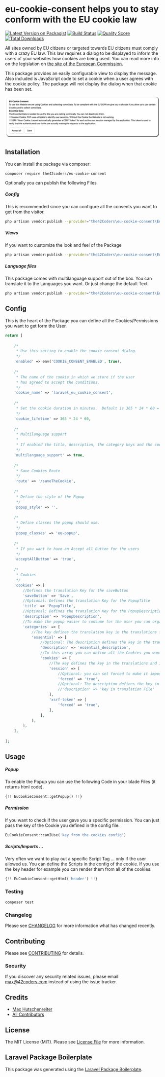 # eu-cookie-consent helps you to stay conform with the EU cookie law

[![Latest Version on Packagist](https://img.shields.io/packagist/v/the42coders/eu-cookie-consent.svg?style=flat-square)](https://packagist.org/packages/42coders/eu-cookie-consent)
[![Build Status](https://img.shields.io/travis/the42coders/eu-cookie-consent/master.svg?style=flat-square)](https://travis-ci.org/42coders/eu-cookie-consent)
[![Quality Score](https://img.shields.io/scrutinizer/g/the42coders/eu-cookie-consent.svg?style=flat-square)](https://scrutinizer-ci.com/g/42coders/eu-cookie-consent)
[![Total Downloads](https://img.shields.io/packagist/dt/the42coders/eu-cookie-consent.svg?style=flat-square)](https://packagist.org/packages/42coders/eu-cookie-consent)

All sites owned by EU citizens or targeted towards EU citizens must comply with a crazy EU law. This law requires a dialog to be displayed to inform the users of your websites how cookies are being used. You can read more info on the legislation on [the site of the European Commission](http://ec.europa.eu/ipg/basics/legal/cookies/index_en.htm#section_2).

This package provides an easily configurable view to display the message. Also included is JavaScript code to set a cookie when a user agrees with the cookie policy. The package will not display the dialog when that cookie has been set.

![PopupImage](./resources/img/cookie_gdpr.png)

## Installation

You can install the package via composer:

```bash
composer require the42coders/eu-cookie-consent
```

Optionally you can publish the following Files

##### Config
This is recommended since you can configure all the consents you want to get from the visitor.
``` bash
php artisan vendor:publish --provider="the42Coders\eu-cookie-consent\EuCookieConsentServiceProvider" --tag="config" 
```
##### Views
If you want to customize the look and feel of the Package
``` bash
php artisan vendor:publish --provider="the42Coders\eu-cookie-consent\EuCookieConsentServiceProvider" --tag="views" 
```
##### Language files
This package comes with multilanguage support out of the box. You can translate it to the Languages you want. Or just change the default Text.
``` bash
php artisan vendor:publish --provider="the42Coders\eu-cookie-consent\EuCookieConsentServiceProvider" --tag="lang" 
```
## Config
This is the heart of the Package you can define all the Cookies/Permissions you want to get form the User.
``` php
return [

    /*
     * Use this setting to enable the cookie consent dialog.
     */
    'enabled' => env('COOKIE_CONSENT_ENABLED', true),

    /*
     * The name of the cookie in which we store if the user
     * has agreed to accept the conditions.
     */
    'cookie_name' => 'laravel_eu_cookie_consent',

    /*
     * Set the cookie duration in minutes.  Default is 365 * 24 * 60 = 1 Year.
     */
    'cookie_lifetime' => 365 * 24 * 60,

    /*
     * Multilanguage support
     *
     * If enabled the title, description, the category keys and the cookie keys are defining the key from the translation files.
     */
    'multilanguage_support' => true,

    /*
     * Save Cookies Route
     */
    'route' => '/saveTheCookie',

    /*
     * Define the style of the Popup
     */
    'popup_style' => '',

    /*
     * Define classes the popup should use.
     */
    'popup_classes' => 'eu-popup',

    /*
     * If you want to have an Accept all Button for the users
     */
    'acceptAllButton' => 'true',

    /*
     * Cookies
     */
    'cookies' => [
        //Defines the translation Key for the saveButton
        'saveButton' => 'Save',
        //Optional: Defines the translation Key for the PopupTitle
        'title' => 'PopupTitle',
        //Optional: Defines the translation Key for the PopupDescription
        'description' => 'PopupDescription',
        //To make the popup easier to consume for the user you can organize your Cookies in categories.
        'categories' => [
            //The key defines the translation key in the translations for this category.
            'essential' => [
                //Optional: The description defines the key in the translations for the category description
                'description' => 'essential_description',
                //In this array you can define all the Cookies you want to request form the User
                'cookies' => [
                    //The key defines the key in the translations and is used to access the Cookie specific information
                    'session' => [
                        //Optional: you can set forced to make it impossible for the user to not accept this cookie.
                        'forced' => 'true',
                        //Optional: The description defines the key in the translations
                        //'description' => 'key in translation File'
                    ],
                    'xsrf-token' => [
                        'forced' => 'true',
                    ],
                ],
            ],
        ],
    ],

];
```

## Usage

##### Popup
To enable the Popup you can use the following Code in your blade Files (it returns html code).
``` php
{!! EuCookieConsent::getPopup() !!}
```
##### Permission
If you want to check if the user gave you a specific permission. You can just pass the key of the Cookie you defined in the config file.
``` php
EuCookieConsent::canIUse('key from the cookies config')
```
##### Scripts/Imports ...
Very often we want to play out a specific Script Tag ... only if the user allowed us. You can define
the Scripts in the config of the cookie. If you use the key header for example you can render them from all of the cookies.
``` php
{!! EuCookieConsent::getHtml('header') !!}
```

### Testing

``` bash
composer test
```

### Changelog

Please see [CHANGELOG](CHANGELOG.md) for more information what has changed recently.

## Contributing

Please see [CONTRIBUTING](CONTRIBUTING.md) for details.

### Security

If you discover any security related issues, please email max@42coders.com instead of using the issue tracker.

## Credits

- [Max Hutschenreiter](https://github.com/42coders)
- [All Contributors](../../contributors)

## License

The MIT License (MIT). Please see [License File](LICENSE.md) for more information.

## Laravel Package Boilerplate

This package was generated using the [Laravel Package Boilerplate](https://laravelpackageboilerplate.com).
